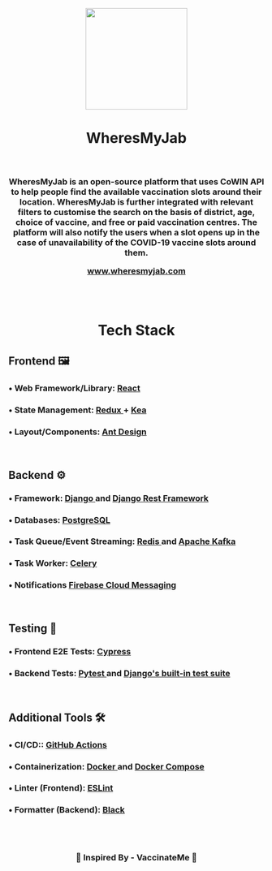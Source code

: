 <p align="center" >
<img src='https://i.ibb.co/L599jvc/logo.png' width="200" height="200">
</p>
<h1 align="center">
WheresMyJab
</h1>

<br />

<h3 align="center">
WheresMyJab is an open-source platform that uses CoWIN API to help people find the available vaccination slots around their location.
WheresMyJab is further integrated with relevant filters to customise the search on the basis of district, age, choice of vaccine, and free or paid vaccination centres. The platform will also notify the users when a slot opens up in the case of unavailability of the COVID-19 vaccine slots around them.
<a href="https://wheresmyjab.com/">
<p>
    www.wheresmyjab.com
    </p>
</a>
</h3>

<br /><br />

<h1 align="center">
Tech Stack
</h1>

<h2 >
Frontend 🖼️
</h2>
<h3>
• Web Framework/Library:
<a href="https://reactjs.org/">
    React
</a>
</h3>
<h3>
• State Management:
<a href="https://redux.js.org/">
    Redux
</a> +
<a href="https://github.com/keajs/kea">
    Kea
</a> 
</h3>
<h3>
• Layout/Components:
<a href="https://ant.design/">
    Ant Design
</a>
</h3>

<br/>

<h2 >
Backend ⚙️
</h2>
<h3>
• Framework:
<a href="https://www.djangoproject.com/">
    Django
</a> and
<a href="https://www.django-rest-framework.org/">
    Django Rest Framework
</a>
</h3>
<h3>
•  Databases:
<a href="https://www.postgresql.org/">
    PostgreSQL
</a> 
</h3>
<h3>
• Task Queue/Event Streaming:
<a href="https://redis.io/">
    Redis
</a> and
<a href="https://kafka.apache.org/">
    Apache Kafka
</a>
</h3>
<h3>
•  Task Worker:
<a href="https://docs.celeryproject.org/en/stable/">
    Celery
</a> 
</h3>
<h3>
•  Notifications
<a href="https://firebase.google.com/docs/cloud-messaging">
    Firebase Cloud Messaging
</a> 
</h3>
<br/>

<h2 >
Testing 🧪
</h2>
<h3>
• Frontend E2E Tests:
<a href="https://www.cypress.io/">
    Cypress
</a>
</h3>
<h3>
• Backend Tests:
<a href="https://docs.pytest.org/en/stable/getting-started.html">
    Pytest
</a> and
<a href="https://docs.djangoproject.com/en/3.1/topics/testing/">
    Django's built-in test suite
</a>
</h3>
<br/>

<h2 >
Additional Tools 🛠️
</h2>
<h3>
• CI/CD::
<a href="https://github.com/features/actions">
    GitHub Actions
</a>
</h3>
<h3>
• Containerization:
<a href="https://www.docker.com/">
    Docker
</a> and
<a href="https://docs.docker.com/compose/">
    Docker Compose
</a>
</h3>
<h3>
• Linter (Frontend):
<a href="https://eslint.org/">
   ESLint
</a>
</h3>
<h3>
• Formatter (Backend):
<a href="https://pypi.org/project/black/">
   Black
</a>
</h3>
<br/><br/>
<h3 align="center">
💚 Inspired By - VaccinateMe  💚
</h3>
